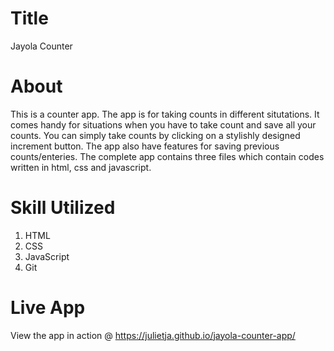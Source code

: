 # Title
Jayola Counter

# About

This is a counter app.
The app is for taking counts in different situtations. It comes handy for situations when you have to take count and save all your counts. You can simply take counts by clicking on a stylishly designed increment button. The app also have features for saving previous counts/enteries.
The complete app contains three files which contain codes written in html, css and javascript.

# Skill Utilized
1. HTML
2. CSS
3. JavaScript
4. Git


# Live App
View the app in action @ https://julietja.github.io/jayola-counter-app/
